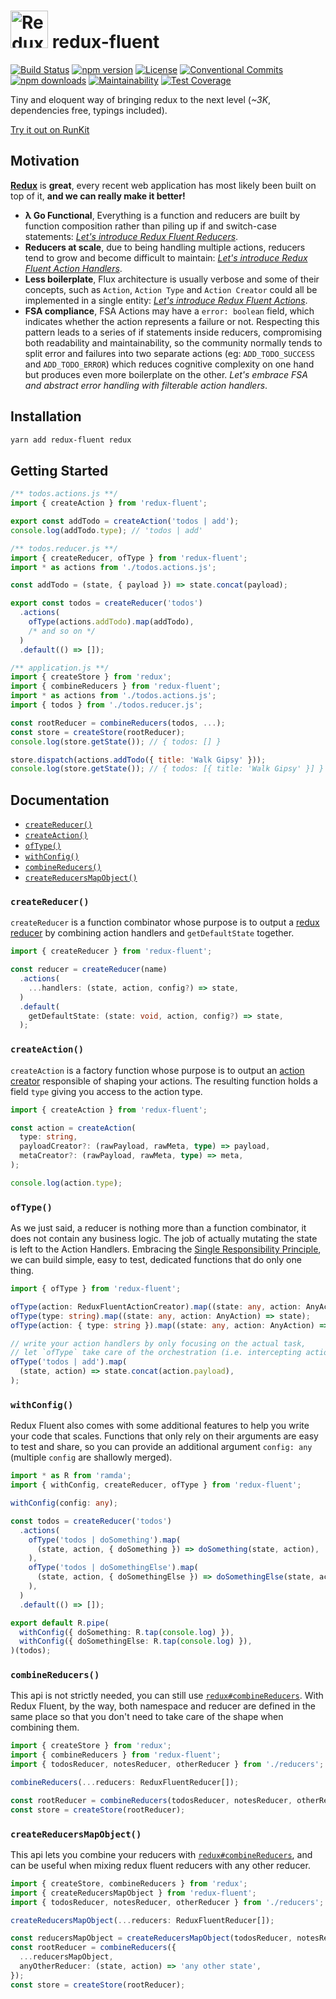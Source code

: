 # <a href='https://github.com/Code-Y/redux-fluent'><img src='https://raw.githubusercontent.com/Code-Y/redux-fluent/master/redux-fluent-logo.png' height='60' alt='Redux Fluent' aria-label='https://github.com/Code-Y/redux-fluent' /></a> redux-fluent
[![Build Status](https://travis-ci.org/Code-Y/redux-fluent.svg?branch=master)](https://travis-ci.org/Code-Y/redux-fluent)
[![npm version](https://img.shields.io/npm/v/redux-fluent.svg)](https://www.npmjs.com/package/redux-fluent)
[![License](https://img.shields.io/npm/l/redux-fluent.svg)](https://github.com/Code-Y/redux-fluent/blob/master/LICENSE)
[![Conventional Commits](https://img.shields.io/badge/Conventional%20Commits-1.0.0-yellow.svg)](https://conventionalcommits.org)
[![npm downloads](https://img.shields.io/npm/dm/redux-fluent.svg)](https://www.npmjs.com/package/redux-fluent)
[![Maintainability](https://api.codeclimate.com/v1/badges/2e98502fb6072892995d/maintainability)](https://codeclimate.com/github/Code-Y/redux-fluent/maintainability)
[![Test Coverage](https://api.codeclimate.com/v1/badges/2e98502fb6072892995d/test_coverage)](https://codeclimate.com/github/Code-Y/redux-fluent/test_coverage)

Tiny and eloquent way of bringing redux to the next level (*~3K*, dependencies free, typings included).

[Try it out on RunKit](https://runkit.com/hitmands/redux-fluent-playground)

## Motivation

**[Redux](https://redux.js.org/)** is **great**, every recent web application has most likely been built on top of it, **and we can really make it better!**

  - **λ Go Functional**, Everything is a function and reducers are built by function composition rather than piling up if and switch-case statements: [*Let's introduce Redux Fluent Reducers*](#createreducer).
  - **Reducers at scale**, due to being handling multiple actions, reducers tend to grow and become difficult to maintain: [*Let's introduce Redux Fluent Action Handlers*](#oftype).
  - **Less boilerplate**, Flux architecture is usually verbose and some of their concepts, such as `Action`, `Action Type` and `Action Creator` could all be implemented in a single entity: [*Let's introduce Redux Fluent Actions*](#createaction).
  - **FSA compliance**, FSA Actions may have a `error: boolean` field, which indicates whether the action represents a failure or not. Respecting this pattern leads to a series of if statements inside reducers, compromising both readability and maintainability, so the community normally tends to split error and failures into two separate actions (eg: `ADD_TODO_SUCCESS` and `ADD_TODO_ERROR`) which reduces cognitive complexity on one hand but produces even more boilerplate on the other. *Let's embrace FSA and abstract error handling with filterable action handlers*.

## Installation

```bash
yarn add redux-fluent redux
```

## Getting Started

```javascript
/** todos.actions.js **/
import { createAction } from 'redux-fluent';

export const addTodo = createAction('todos | add');
console.log(addTodo.type); // 'todos | add'
```

```javascript
/** todos.reducer.js **/
import { createReducer, ofType } from 'redux-fluent';
import * as actions from './todos.actions.js';

const addTodo = (state, { payload }) => state.concat(payload);

export const todos = createReducer('todos')
  .actions(
    ofType(actions.addTodo).map(addTodo),
    /* and so on */
  )
  .default(() => []);
```

```javascript
/** application.js **/
import { createStore } from 'redux';
import { combineReducers } from 'redux-fluent';
import * as actions from './todos.actions.js';
import { todos } from './todos.reducer.js';

const rootReducer = combineReducers(todos, ...);
const store = createStore(rootReducer);
console.log(store.getState()); // { todos: [] }

store.dispatch(actions.addTodo({ title: 'Walk Gipsy' }));
console.log(store.getState()); // { todos: [{ title: 'Walk Gipsy' }] }
```

## Documentation

  - [`createReducer()`](#createreducer)
  - [`createAction()`](#createaction)
  - [`ofType()`](#oftype)
  - [`withConfig()`](#withconfig)
  - [`combineReducers()`](#combinereducers)
  - [`createReducersMapObject()`](#createreducersmapobject)

### `createReducer()`
`createReducer` is a function combinator whose purpose is to output a [redux reducer](https://redux.js.org/basics/reducers) by combining action handlers and `getDefaultState` together.
```typescript
import { createReducer } from 'redux-fluent';

const reducer = createReducer(name)
  .actions(
    ...handlers: (state, action, config?) => state,
  )
  .default(
    getDefaultState: (state: void, action, config?) => state,
  );
```

### `createAction()`
`createAction` is a factory function whose purpose is to output an [action creator](https://redux.js.org/basics/actions#action-creators) responsible of shaping your actions. The resulting function holds a field `type` giving you access to the action type.
```typescript
import { createAction } from 'redux-fluent';

const action = createAction(
  type: string,
  payloadCreator?: (rawPayload, rawMeta, type) => payload,
  metaCreator?: (rawPayload, rawMeta, type) => meta,
);

console.log(action.type);
```

### `ofType()`
As we just said, a reducer is nothing more than a function combinator, it does not contain any business logic. The job of actually mutating the state is left to the Action Handlers. Embracing the [Single Responsibility Principle](https://en.wikipedia.org/wiki/Single_responsibility_principle), we can build simple, easy to test, dedicated functions that do only one thing.
```typescript
import { ofType } from 'redux-fluent';

ofType(action: ReduxFluentActionCreator).map((state: any, action: AnyAction) => state);
ofType(type: string).map((state: any, action: AnyAction) => state);
ofType(action: { type: string }).map((state: any, action: AnyAction) => state);

// write your action handlers by only focusing on the actual task,
// let `ofType` take care of the orchestration (i.e. intercepting actions).
ofType('todos | add').map(
  (state, action) => state.concat(action.payload),
);
```

### `withConfig()`
Redux Fluent also comes with some additional features to help you write your code that scales. Functions that only rely on their arguments are easy to test and share, so you can provide an additional argument `config: any` (multiple `config` are shallowly merged).
```typescript
import * as R from 'ramda';
import { withConfig, createReducer, ofType } from 'redux-fluent';

withConfig(config: any);

const todos = createReducer('todos')
  .actions(
    ofType('todos | doSomething').map(
      (state, action, { doSomething }) => doSomething(state, action),
    ),
    ofType('todos | doSomethingElse').map(
      (state, action, { doSomethingElse }) => doSomethingElse(state, action),
    ),
  )
  .default(() => []);

export default R.pipe(
  withConfig({ doSomething: R.tap(console.log) }),
  withConfig({ doSomethingElse: R.tap(console.log) }),
)(todos);
```

### `combineReducers()`
This api is not strictly needed, you can still use [`redux#combineReducers`](https://redux.js.org/api/combinereducers). With Redux Fluent, by the way, both namespace and reducer are defined in the same place so that you don't need to take care of the shape when combining them.
```typescript
import { createStore } from 'redux';
import { combineReducers } from 'redux-fluent';
import { todosReducer, notesReducer, otherReducer } from './reducers';

combineReducers(...reducers: ReduxFluentReducer[]);

const rootReducer = combineReducers(todosReducer, notesReducer, otherReducer, ...);
const store = createStore(rootReducer);
```

### `createReducersMapObject()`
This api lets you combine your reducers with [`redux#combineReducers`](https://redux.js.org/api/combinereducers), and can be useful when mixing redux fluent reducers with any other reducer. 
```typescript
import { createStore, combineReducers } from 'redux';
import { createReducersMapObject } from 'redux-fluent';
import { todosReducer, notesReducer, otherReducer } from './reducers';

createReducersMapObject(...reducers: ReduxFluentReducer[]);

const reducersMapObject = createReducersMapObject(todosReducer, notesReducer, otherReducer, ...);
const rootReducer = combineReducers({
  ...reducersMapObject,
  anyOtherReducer: (state, action) => 'any other state',
});
const store = createStore(rootReducer);
```

